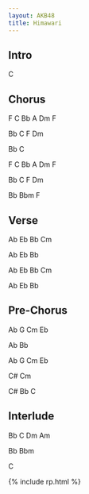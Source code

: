 ```yaml
---
layout: AKB48
title: Himawari
---
```

## Intro 
C 

## Chorus 
F C Bb A Dm F 

Bb C F Dm 

Bb C 

F C Bb A Dm F 

Bb C F Dm 

Bb Bbm F 

## Verse 
Ab Eb Bb Cm 

Ab Eb Bb 

Ab Eb Bb Cm 

Ab Eb Bb 

## Pre-Chorus 
Ab G Cm Eb 

Ab Bb 

Ab G Cm Eb 

C# Cm 

C# Bb C 

## Interlude 
Bb C Dm Am 

Bb Bbm 

C 

{% include rp.html %}
